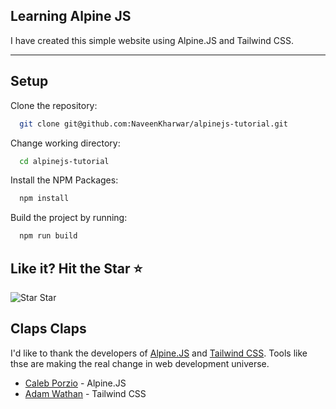 
## Learning Alpine JS

I have created this simple website using Alpine.JS and Tailwind CSS. 

---

## Setup

Clone the repository:

```bash
  git clone git@github.com:NaveenKharwar/alpinejs-tutorial.git
```

Change working directory:

```bash
  cd alpinejs-tutorial
```

Install the NPM Packages:

```bash
  npm install
```

Build the project by running:

```bash
  npm run build
```


## Like it? Hit the Star ⭐️

![Star Star](https://media1.giphy.com/media/BWD3CtcudWL28/giphy.gif?cid=ecf05e47vfkl87atjm2y44l2m3xzl1thhhu3hdcjmmvl3xn0&rid=giphy.gif&ct=g)


## Claps Claps

I'd like to thank the developers of [Alpine.JS](https://alpinejs.dev/) and [Tailwind CSS](https://tailwindcss.com/). Tools like thse are making the real change in web development universe.

- [Caleb Porzio](https://github.com/calebporzio) - Alpine.JS
- [Adam Wathan](https://github.com/adamwathan) - Tailwind CSS

